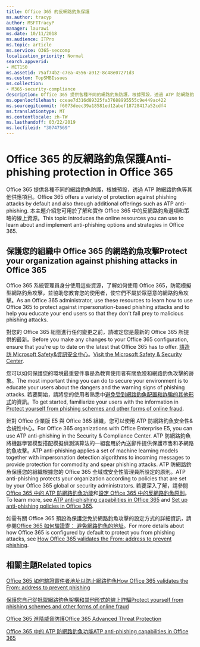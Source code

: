 ```yaml
---
title: Office 365 的反網路釣魚保護
ms.author: tracyp
author: MSFTTracyP
manager: laurawi
ms.date: 10/11/2018
ms.audience: ITPro
ms.topic: article
ms.service: O365-seccomp
localization_priority: Normal
search.appverid:
- MET150
ms.assetid: 75af74b2-c7ea-4556-a912-8c48e07271d3
ms.custom: TopSMBIssues
ms.collection:
- M365-security-compliance
description: Office 365 提供各種不同的網路釣魚防護，根據預設，透過 ATP 防網路釣魚等其他供應項目。 本主題介紹您可用於了解和實作 Office 365 中的反網路釣魚選項和策略的線上資源。
ms.openlocfilehash: cceae7d316d89325fa37688995555c9e449ac422
ms.sourcegitcommit: f6073deec39a18581ed12abef18728417a52cdf4
ms.translationtype: MT
ms.contentlocale: zh-TW
ms.lasthandoff: 03/22/2019
ms.locfileid: "30747569"
---
```

# <a name="anti-phishing-protection-in-office-365"></a><span data-ttu-id="ae305-104">Office 365 的反網路釣魚保護</span><span class="sxs-lookup"><span data-stu-id="ae305-104">Anti-phishing protection in Office 365</span></span>

<span data-ttu-id="ae305-105">Office 365 提供各種不同的網路釣魚防護，根據預設，透過 ATP 防網路釣魚等其他供應項目。</span><span class="sxs-lookup"><span data-stu-id="ae305-105">Office 365 offers a variety of protection against phishing attacks by default and also through additional offerings such as ATP anti-phishing.</span></span> <span data-ttu-id="ae305-106">本主題介紹您可用於了解和實作 Office 365 中的反網路釣魚選項和策略的線上資源。</span><span class="sxs-lookup"><span data-stu-id="ae305-106">This topic introduces the online resources you can use to learn about and implement anti-phishing options and strategies in Office 365.</span></span>
  
## <a name="protect-your-organization-against-phishing-attacks-in-office-365"></a><span data-ttu-id="ae305-107">保護您的組織中 Office 365 的網路釣魚攻擊</span><span class="sxs-lookup"><span data-stu-id="ae305-107">Protect your organization against phishing attacks in Office 365</span></span>

<span data-ttu-id="ae305-108">Office 365 系統管理員身分使用這些資源，了解如何使用 Office 365，防範模擬型網路釣魚攻擊，並協助您教育您的使用者，使它們不屬於眾惡意的網路釣魚攻擊。</span><span class="sxs-lookup"><span data-stu-id="ae305-108">As an Office 365 administrator, use these resources to learn how to use Office 365 to protect against impersonation-based phishing attacks and to help you educate your end users so that they don't fall prey to malicious phishing attacks.</span></span>
  
<span data-ttu-id="ae305-109">對您的 Office 365 組態進行任何變更之前，請確定您是最新的 Office 365 所提供的最新。</span><span class="sxs-lookup"><span data-stu-id="ae305-109">Before you make any changes to your Office 365 configuration, ensure that you're up to date on the latest that Office 365 has to offer.</span></span> <span data-ttu-id="ae305-110">[請造訪 Microsoft Safety&amp;資訊安全中心](https://www.microsoft.com/security/default.aspx)。</span><span class="sxs-lookup"><span data-stu-id="ae305-110">[Visit the Microsoft Safety &amp; Security Center](https://www.microsoft.com/security/default.aspx).</span></span>
  
<span data-ttu-id="ae305-111">您可以如何保護您的環境最重要件事是為教育使用者有關危險和網路釣魚攻擊的跡象。</span><span class="sxs-lookup"><span data-stu-id="ae305-111">The most important thing you can do to secure your environment is to educate your users about the dangers and the warning signs of phishing attacks.</span></span> <span data-ttu-id="ae305-112">若要開始，請將您的使用者熟悉中[避免受到網路釣魚配置和詐騙的其他形式](https://support.office.com/article/f84750b4-2f2c-46c3-89f6-e65f7f8c3546)的資訊。</span><span class="sxs-lookup"><span data-stu-id="ae305-112">To get started, familiarize your users with the information in [Protect yourself from phishing schemes and other forms of online fraud](https://support.office.com/article/f84750b4-2f2c-46c3-89f6-e65f7f8c3546).</span></span>
  
<span data-ttu-id="ae305-113">針對 Office 企業版 E5 與 Office 365 組織，您可以使用 ATP 防網路釣魚安全性&amp;合規性中心。</span><span class="sxs-lookup"><span data-stu-id="ae305-113">For Office 365 organizations with Office Enterprise E5, you can use ATP anti-phishing in the Security &amp; Compliance Center.</span></span> <span data-ttu-id="ae305-114">ATP 防網路釣魚將機器學習模型搭配模擬偵測演算法的一組套用於內送郵件提供保護市售和矛網路釣魚攻擊。</span><span class="sxs-lookup"><span data-stu-id="ae305-114">ATP anti-phishing applies a set of machine learning models together with impersonation detection algorithms to incoming messages to provide protection for commodity and spear phishing attacks.</span></span> <span data-ttu-id="ae305-115">ATP 防網路釣魚保護您的組織根據您的 Office 365 全域或安全性管理員所設定的原則。</span><span class="sxs-lookup"><span data-stu-id="ae305-115">ATP anti-phishing protects your organization according to policies that are set by your Office 365 global or security administrators.</span></span> <span data-ttu-id="ae305-116">若要深入了解，請參閱[Office 365 中的 ATP 防網路釣魚功能](atp-anti-phishing.md)和[設定 Office 365 中的反網路釣魚原則](set-up-anti-phishing-policies.md)。</span><span class="sxs-lookup"><span data-stu-id="ae305-116">To learn more, see [ATP anti-phishing capabilities in Office 365](atp-anti-phishing.md) and [Set up anti-phishing policies in Office 365](set-up-anti-phishing-policies.md).</span></span>
  
<span data-ttu-id="ae305-117">如需有關 Office 365 預設為保護您免於網路釣魚攻擊的設定方式的詳細資訊，請參閱[Office 365 如何驗證寄： 避免網路釣魚的地址](how-office-365-validates-the-from-address.md)。</span><span class="sxs-lookup"><span data-stu-id="ae305-117">For more details about how Office 365 is configured by default to protect you from phishing attacks, see [How Office 365 validates the From: address to prevent phishing](how-office-365-validates-the-from-address.md).</span></span>
  
## <a name="related-topics"></a><span data-ttu-id="ae305-118">相關主題</span><span class="sxs-lookup"><span data-stu-id="ae305-118">Related topics</span></span>

[<span data-ttu-id="ae305-119">Office 365 如何驗證寄件者地址以防止網路釣魚</span><span class="sxs-lookup"><span data-stu-id="ae305-119">How Office 365 validates the From: address to prevent phishing</span></span>](how-office-365-validates-the-from-address.md)
  
[<span data-ttu-id="ae305-120">保護您自己從抵禦網路釣魚架構和其他形式的線上詐騙</span><span class="sxs-lookup"><span data-stu-id="ae305-120">Protect yourself from phishing schemes and other forms of online fraud</span></span>](https://support.office.com/article/f84750b4-2f2c-46c3-89f6-e65f7f8c3546)
  
[<span data-ttu-id="ae305-121">Office 365 進階威脅防護</span><span class="sxs-lookup"><span data-stu-id="ae305-121">Office 365 Advanced Threat Protection</span></span>](office-365-atp.md)
  
[<span data-ttu-id="ae305-122">Office 365 中的 ATP 防網路釣魚功能</span><span class="sxs-lookup"><span data-stu-id="ae305-122">ATP anti-phishing capabilities in Office 365</span></span>](atp-anti-phishing.md)
  

